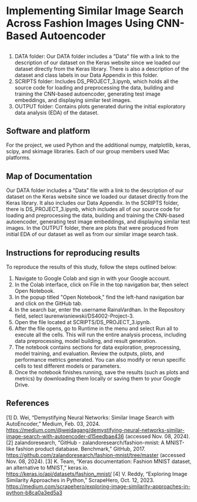 # Implementing Similar Image Search Across Fashion Images Using CNN-Based Autoencoder

## 
1. DATA folder: Our DATA folder includes a "Data" file with a link to the description of our dataset on the Keras website since we loaded our dataset directly from the Keras library. There is also a description of the dataset and class labels in our Data Appendix in this folder.
2. SCRIPTS folder: Includes DS_PROJECT_3.ipynb, which holds all the source code for loading and preprocessing the data, building and training the CNN-based autoencoder, generating test image embeddings, and displaying similar test images.
3. OUTPUT folder: Contains plots generated during the initial exploratory data analysis (EDA) of the dataset.

## Software and platform
For the project, we used Python and the additional numpy, matplotlib, keras, scipy, and skimage libraries. Each of our group members used Mac platforms.

## Map of Documentation
Our DATA folder includes a "Data" file with a link to the description of our dataset on the Keras website since we loaded our dataset directly from the Keras library. It also includes our Data Appendix. In the SCRIPTS folder, there is DS_PROJECT_3.ipynb, which includes all of our source code for loading and preprocessing the data, building and training the CNN-based autoencoder, generating test image embeddings, and displaying similar test images. In the OUTPUT folder, there are plots that were produced from initial EDA of our dataset as well as from our similar image search task.


## Instructions for reproducing results
To reproduce the results of this study, follow the steps outlined below:

1. Navigate to Google Colab and sign in with your Google account.
2. In the Colab interface, click on File in the top navigation bar, then select Open Notebook.
3. In the popup titled "Open Notebook," find the left-hand navigation bar and click on the GitHub tab.
4. In the search bar, enter the username RainaVardhan. In the Repository field, select laurenwisniewski/DS4002-Project-3.
5. Open the file located at SCRIPTS/DS_PROJECT_3.ipynb.
6. After the file opens, go to Runtime in the menu and select Run all to execute all the cells. This will run the entire analysis process, including data preprocessing, model building, and result generation.
7. The notebook contains sections for data exploration, preprocessing, model training, and evaluation. Review the outputs, plots, and performance metrics generated. You can also modify or rerun specific cells to test different models or parameters.
8.  Once the notebook finishes running, save the results (such as plots and metrics) by downloading them locally or saving them to your Google Drive.


## References
[1] D. Wei, “Demystifying Neural Networks: Similar Image Search with AutoEncoder,” Medium, Feb. 03, 2024. https://medium.com/@weidagang/demystifying-neural-networks-similar-image-search-with-autoencoder-d15eedbae436 (accessed Nov. 08, 2024).
[2] zalandoresearch, “GitHub - zalandoresearch/fashion-mnist: A MNIST-like fashion product database. Benchmark,” GitHub, 2017. https://github.com/zalandoresearch/fashion-mnist/tree/master (accessed Nov. 08, 2024).
[3] K. Team, “Keras documentation: Fashion MNIST dataset, an alternative to MNIST,” keras.io. https://keras.io/api/datasets/fashion_mnist/ 
[4] V. Reddy, “Exploring Image Similarity Approaches in Python,” ScrapeHero, Oct. 12, 2023. https://medium.com/scrapehero/exploring-image-similarity-approaches-in-python-b8ca0a3ed5a3
